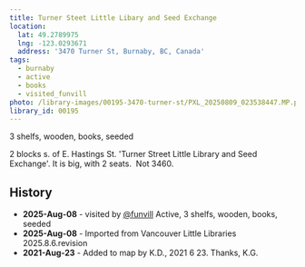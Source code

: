 ```yaml
---
title: Turner Steet Little Libary and Seed Exchange
location:
  lat: 49.2789975
  lng: -123.0293671
  address: '3470 Turner St, Burnaby, BC, Canada'
tags:
  - burnaby
  - active
  - books
  - visited_funvill
photo: /library-images/00195-3470-turner-st/PXL_20250809_023538447.MP.png
library_id: 00195
---
```


3 shelfs, wooden, books, seeded

2 blocks s. of E. Hastings St.
'Turner Street Little Library and Seed Exchange'.
It is big, with 2 seats.  Not 3460.

## History

- **2025-Aug-08** - visited by [@funvill](https://blog.abluestar.com) Active, 3 shelfs, wooden, books, seeded
- **2025-Aug-08** - Imported from Vancouver Little Libraries 2025.8.6.revision
- **2021-Aug-23** - Added to map by K.D., 2021 6 23. Thanks, K.G.
